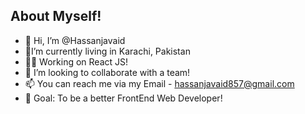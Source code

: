 ## About Myself!
- 👋  Hi, I’m @Hassanjavaid
- 👀I’m currently living in Karachi, Pakistan
- 👩‍💻 Working on React JS!
- 💞️ I’m looking to collaborate with a team!
- 📫 You can reach me via my Email - hassanjavaid857@gmail.com
- 🎯 Goal: To be a better FrontEnd  Web Developer!
